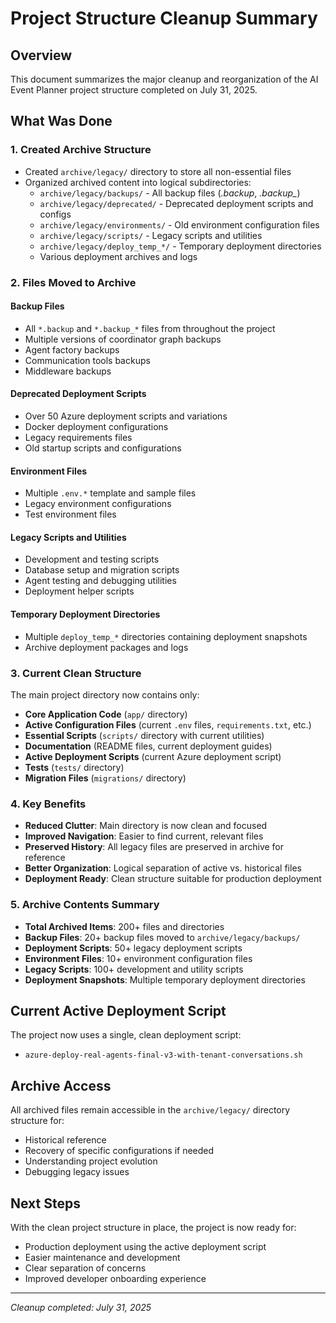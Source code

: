 # Project Structure Cleanup Summary

## Overview
This document summarizes the major cleanup and reorganization of the AI Event Planner project structure completed on July 31, 2025.

## What Was Done

### 1. Created Archive Structure
- Created `archive/legacy/` directory to store all non-essential files
- Organized archived content into logical subdirectories:
  - `archive/legacy/backups/` - All backup files (*.backup*, *.backup_*)
  - `archive/legacy/deprecated/` - Deprecated deployment scripts and configs
  - `archive/legacy/environments/` - Old environment configuration files
  - `archive/legacy/scripts/` - Legacy scripts and utilities
  - `archive/legacy/deploy_temp_*/` - Temporary deployment directories
  - Various deployment archives and logs

### 2. Files Moved to Archive

#### Backup Files
- All `*.backup` and `*.backup_*` files from throughout the project
- Multiple versions of coordinator graph backups
- Agent factory backups
- Communication tools backups
- Middleware backups

#### Deprecated Deployment Scripts
- Over 50 Azure deployment scripts and variations
- Docker deployment configurations
- Legacy requirements files
- Old startup scripts and configurations

#### Environment Files
- Multiple `.env.*` template and sample files
- Legacy environment configurations
- Test environment files

#### Legacy Scripts and Utilities
- Development and testing scripts
- Database setup and migration scripts
- Agent testing and debugging utilities
- Deployment helper scripts

#### Temporary Deployment Directories
- Multiple `deploy_temp_*` directories containing deployment snapshots
- Archive deployment packages and logs

### 3. Current Clean Structure
The main project directory now contains only:
- **Core Application Code** (`app/` directory)
- **Active Configuration Files** (current `.env` files, `requirements.txt`, etc.)
- **Essential Scripts** (`scripts/` directory with current utilities)
- **Documentation** (README files, current deployment guides)
- **Active Deployment Scripts** (current Azure deployment script)
- **Tests** (`tests/` directory)
- **Migration Files** (`migrations/` directory)

### 4. Key Benefits
- **Reduced Clutter**: Main directory is now clean and focused
- **Improved Navigation**: Easier to find current, relevant files
- **Preserved History**: All legacy files are preserved in archive for reference
- **Better Organization**: Logical separation of active vs. historical files
- **Deployment Ready**: Clean structure suitable for production deployment

### 5. Archive Contents Summary
- **Total Archived Items**: 200+ files and directories
- **Backup Files**: 20+ backup files moved to `archive/legacy/backups/`
- **Deployment Scripts**: 50+ legacy deployment scripts
- **Environment Files**: 10+ environment configuration files
- **Legacy Scripts**: 100+ development and utility scripts
- **Deployment Snapshots**: Multiple temporary deployment directories

## Current Active Deployment Script
The project now uses a single, clean deployment script:
- `azure-deploy-real-agents-final-v3-with-tenant-conversations.sh`

## Archive Access
All archived files remain accessible in the `archive/legacy/` directory structure for:
- Historical reference
- Recovery of specific configurations if needed
- Understanding project evolution
- Debugging legacy issues

## Next Steps
With the clean project structure in place, the project is now ready for:
- Production deployment using the active deployment script
- Easier maintenance and development
- Clear separation of concerns
- Improved developer onboarding experience

---
*Cleanup completed: July 31, 2025*
